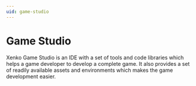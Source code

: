 ```yaml
---
uid: game-studio
---
```


# Game Studio

Xenko Game Studio is an IDE with a set of tools and code libraries which helps a game developer to develop a complete game. It also provides a set of readily available assets and environments which makes the game development easier.
